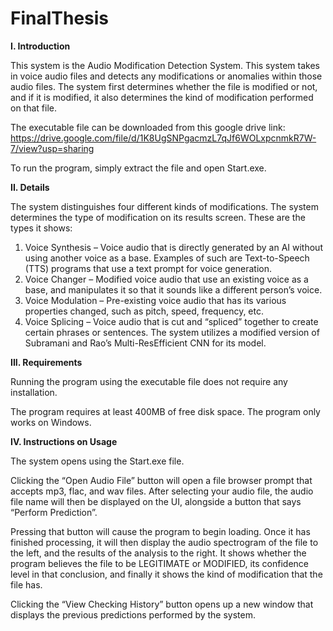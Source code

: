 ﻿# FinalThesis
**I.	Introduction**

This system is the Audio Modification Detection System. This system takes in voice audio files and detects any modifications or anomalies within those audio files. The system first determines whether the file is modified or not, and if it is modified, it also determines the kind of modification performed on that file.

The executable file can be downloaded from this google drive link: https://drive.google.com/file/d/1K8UgSNPgacmzL7qJf6WOLxpcnmkR7W-7/view?usp=sharing

To run the program, simply extract the file and open Start.exe. 

**II.	Details**

The system distinguishes four different kinds of modifications. The system determines the type of modification on its results screen. These are the types it shows:
1.	Voice Synthesis – Voice audio that is directly generated by an AI without using another voice as a base. Examples of such are Text-to-Speech (TTS) programs that use a text prompt for voice generation.
2.	Voice Changer – Modified voice audio that use an existing voice as a base, and manipulates it so that it sounds like a different person’s voice.
3.	Voice Modulation – Pre-existing voice audio that has its various properties changed, such as pitch, speed, frequency, etc.
4.	Voice Splicing – Voice audio that is cut and “spliced” together to create certain phrases or sentences.
The system utilizes a modified version of Subramani and Rao’s Multi-ResEfficient CNN for its model.

**III.	Requirements**

Running the program using the executable file does not require any installation.

The program requires at least 400MB of free disk space. The program only works on Windows.

**IV.	Instructions on Usage**

The system opens using the Start.exe file.
 
Clicking the “Open Audio File” button will open a file browser prompt that accepts mp3, flac, and wav files. After selecting your audio file, the audio file name will then be displayed on the UI, alongside a button that says “Perform Prediction”.
 
Pressing that button will cause the program to begin loading. Once it has finished processing, it will then display the audio spectrogram of the file to the left, and the results of the analysis to the right. It shows whether the program believes the file to be LEGITIMATE or MODIFIED, its confidence level in that conclusion, and finally it shows the kind of modification that the file has.
 
Clicking the “View Checking History” button opens up a new window that displays the previous predictions performed by the system.
 

